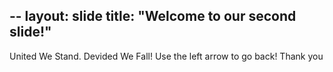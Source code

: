 --
layout: slide
title: "Welcome to our second slide!"
---
United We Stand. Devided We Fall!
Use the left arrow to go back!
Thank you
